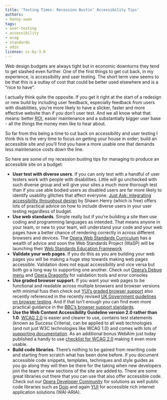 ```yaml
---
title: 'Testing Times: Recession Bustin’ Accessibility Tips'
authors:
- henny-swan
tags:
- user-testing
- accessibility
- wcag
- standards
- odin
license: cc-by-3.0
---
```


Web design budgets are always tight but in economic downturns they tend to get slashed even further. One of the first things to get cut back, in my experience, is accessibility and user testing. The short term view seems to be that this is a outlay of cost that could be better used elsewhere and is a “nice to have”.

I actually think quite the opposite. If you get it right at the start of a redesign or new build by including user feedback, especially feedback from users with disabilities, you’re more likely to have a slicker,  faster and more effective website than if you don’t user test. And we all know what that means: better <abbr title="Return on investment">ROI</abbr>, easier maintenance and a substantially bigger user base - all the things the money men like to hear about.

So far from this being a time to cut back on accessibility and user testing I think this is the very time to focus on getting your house in order; build an accessible site and you’ll find you have a more usable one that demands less maintenance costs down the line.

So here are some of my recession busting tips for managing to produce an accessible site on a budget:

* **User test with diverse users**. If you can only test with a handful of user testers work with people with disabilities. Little will go unchecked with such diverse group and will give your sites a much more thorough test than if you use able bodied users as disabled users are far more likely to identify usability glitches that affect everyone. [Just Ask: integrating accessibility throughout design](http://www.uiaccess.com/accessucd/about.html) by Shawn Henry (which is free) offers lots of practical advice on how to include diverse users in your user testing regardless of budget.
* **Use web standards**. Simple really but if you’re building a site then use coding and programming languages as intended. That means anyone in your team, or new to your team, will understand your code and your web pages have a better chance of rendering correctly in across different browsers and devices. The [Opera Web Standards Curriculum](http://www.opera.com/wsc) has a wealth of advice and soon the Web Standards Project (WaSP) will be launching their [Web Standards Education Framework](http://www.webstandards.org/action/edutf/)
* **Validate your web pages**. If you do this as you are building your web pages you will be making a huge step towards making web pages accessible. Validation does not equal accessibility and vice versa but both go a long way to supporting one another. Check out [Opera’s Debug menu](http://my.opera.com/dragonfly/blog/2008/06/09/the-debug-menu-and-the-new-weekly) and [Opera Dragonfly](http://www.opera.com/dragonfly/) for validation tools and error consoles
* **Use graded browser support**. If you want your web pages to be functional and readable across multiple browsers and browser versions with minimal fuss then check out [YUI’s graded browser support](http://developer.yahoo.com/yui/articles/gbs/) also recently referenced in the  recently revised [UK Government guidelines on browser testing](http://www.coi.gov.uk/guidance.php?page=213). And if that isn’t enough you can find even more practical guidance in the [BBC’s browser support standards](http://www.bbc.co.uk/guidelines/futuremedia/technical/browser_support.shtml).
* **Use the Web Content Accessibility Guideline version 2.0 rather than 1.0**. [WCAG 2.0](http://www.w3.org/TR/WCAG20/) is easier and clearer to use, contains test statements (known as Success Criteria), can be applied to all web technologies (and not just W3C technologies like WCAG 1.0) and comes with lots of [supporting documentation](http://www.w3.org/WAI/intro/wcag.php#whatis2). As an additional bonus WebAim just today published a handy to use [checklist for WCAG 2.0](http://webaim.org/standards/wcag/checklist) making it even more usable.
* **Build code libraries**. There’s nothing to be gained from rewriting code and starting from scratch what has been done before. If you document accessible code snippets, templates, techniques and style guides as you go along they will then be there for the taking when new developers join the team or new sections of the site are added to. There are some great libraries out there that you can use that also offer accessible code. Check out our [Opera Developer Community](https://dev.opera.com/) for solutions as well public code libraries such as [Dojo](http://dojotoolkit.org/) and again [YUI](http://developer.yahoo.com/yui/) for accessible rich internet application solutions (WAI-ARIA).
